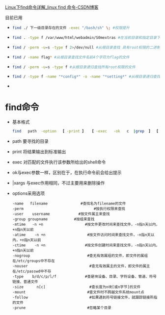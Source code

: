 

[Linux下find命令详解_linux find 命令-CSDN博客](https://blog.csdn.net/l_liangkk/article/details/81294260)

目前已用

- ```bash
  find ./ 下一级目录存在的文件 -exec "/bash/sh" \; #权限提升
  ```

- ```bash
  find . -type f /var/www/html/webadmin/S0mextras #在当前目录和指定目录下查找普通文件 
  ```

- ```bash
  find / -perm -u=s -type f 2>/dev/null #从根目录查找 具有root权限的二进制普通文件，并且不会显错误
  ```

- ```bash
  find / -name flag* #从根目录查找文件名前4个字符为flag的文件
  ```

-   ```bash
    find / -perm -u=s -type f #从根目录递归查找所有root权限的文件
    ```

- ```bash
  find / -type f -name "*config*" -o -name "*setting*" #从根目录递归查找文件名带有config或者setting的文件
  ```

- 

# find命令

- 基本格式

  ```bash
  find   path  -option  【 -print 】  【 -exec   -ok   c  |grep  】 【  command  {} \;  】
  ```

  

- path 要寻找的目录

- print 将结果输出到标准输出

- exec 对匹配的文件执行该参数所给出的shell命令

- ok与exec参数一样，区别在于，在执行命令前会给出提示

- |xargs 与exec作用相同，不过主要用来删除操作

- options采用选项

  ```
  -name   filename               #查找名为filename的文件
  -perm                                #按执行权限来查找
  -user    username             #按文件属主来查找
  -group groupname            #按组来查找
  -mtime   -n +n                   #按文件更改时间来查找文件，-n指n天以内，+n指n天以前
  -atime    -n +n                   #按文件访问时间来查找文件，-n指n天以内，+n指n天以前
  -ctime    -n +n                  #按文件创建时间来查找文件，-n指n天以内，+n指n天以前
  -nogroup                          #查无有效属组的文件，即文件的属组在/etc/groups中不存在
  -nouser                            #查无有效属主的文件，即文件的属主在/etc/passwd中不存
  -type    b/d/c/p/l/f             #查是块设备、目录、字符设备、管道、符号链接、普通文件
  -size      n[c]                    #查长度为n块[或n字节]的文件
  -mount                            #查文件时不跨越文件系统mount点
  -follow                            #如果遇到符号链接文件，就跟踪链接所指的文件
  -prune                            #忽略某个目录
  ```

  